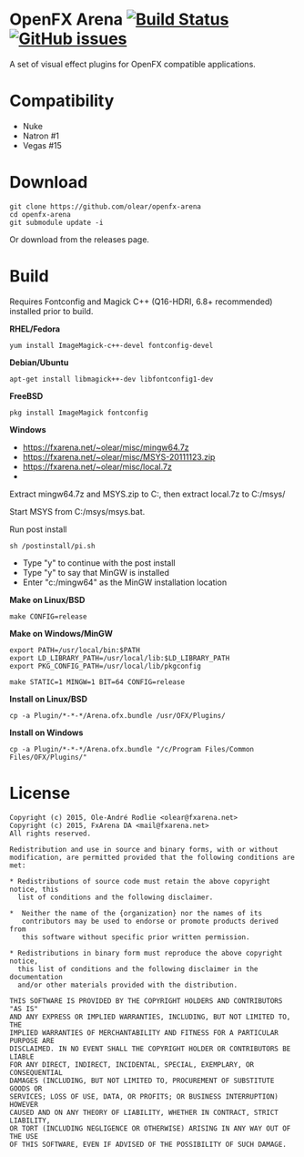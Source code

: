 OpenFX Arena [![Build Status](https://travis-ci.org/olear/openfx-arena.svg)](https://travis-ci.org/olear/openfx-arena) [![GitHub issues](https://img.shields.io/github/issues/olear/openfx-arena.svg)](https://github.com/olear/openfx-arena/issues)
============

A set of visual effect plugins for OpenFX compatible applications.


Compatibility
=============

 * Nuke
 * Natron #1
 * Vegas #15

Download
========

```
git clone https://github.com/olear/openfx-arena
cd openfx-arena
git submodule update -i
```

Or download from the releases page.

Build
=====

Requires Fontconfig and Magick C++ (Q16-HDRI, 6.8+ recommended) installed prior to build.

**RHEL/Fedora**
```
yum install ImageMagick-c++-devel fontconfig-devel
```

**Debian/Ubuntu**
```
apt-get install libmagick++-dev libfontconfig1-dev
```

**FreeBSD**
```
pkg install ImageMagick fontconfig
```

**Windows**

  * https://fxarena.net/~olear/misc/mingw64.7z
  * https://fxarena.net/~olear/misc/MSYS-20111123.zip
  * https://fxarena.net/~olear/misc/local.7z
  * 
  
Extract mingw64.7z and MSYS.zip to C:, then extract local.7z to C:/msys/

Start MSYS from C:/msys/msys.bat.

Run post install
```
sh /postinstall/pi.sh
```

 * Type "y" to continue with the post install
 * Type "y" to say that MinGW is installed
 * Enter "c:/mingw64" as the MinGW installation location

**Make on Linux/BSD**
```
make CONFIG=release
```

**Make on Windows/MinGW**
```
export PATH=/usr/local/bin:$PATH
export LD_LIBRARY_PATH=/usr/local/lib:$LD_LIBRARY_PATH
export PKG_CONFIG_PATH=/usr/local/lib/pkgconfig

make STATIC=1 MINGW=1 BIT=64 CONFIG=release
```

**Install on Linux/BSD**
```
cp -a Plugin/*-*-*/Arena.ofx.bundle /usr/OFX/Plugins/
```

**Install on Windows**
```
cp -a Plugin/*-*-*/Arena.ofx.bundle "/c/Program Files/Common Files/OFX/Plugins/"
```

License
=======
```
Copyright (c) 2015, Ole-André Rodlie <olear@fxarena.net>
Copyright (c) 2015, FxArena DA <mail@fxarena.net>
All rights reserved.

Redistribution and use in source and binary forms, with or without
modification, are permitted provided that the following conditions are met:

* Redistributions of source code must retain the above copyright notice, this
  list of conditions and the following disclaimer.

*  Neither the name of the {organization} nor the names of its
   contributors may be used to endorse or promote products derived from
   this software without specific prior written permission.

* Redistributions in binary form must reproduce the above copyright notice,
  this list of conditions and the following disclaimer in the documentation
  and/or other materials provided with the distribution.

THIS SOFTWARE IS PROVIDED BY THE COPYRIGHT HOLDERS AND CONTRIBUTORS "AS IS"
AND ANY EXPRESS OR IMPLIED WARRANTIES, INCLUDING, BUT NOT LIMITED TO, THE
IMPLIED WARRANTIES OF MERCHANTABILITY AND FITNESS FOR A PARTICULAR PURPOSE ARE
DISCLAIMED. IN NO EVENT SHALL THE COPYRIGHT HOLDER OR CONTRIBUTORS BE LIABLE
FOR ANY DIRECT, INDIRECT, INCIDENTAL, SPECIAL, EXEMPLARY, OR CONSEQUENTIAL
DAMAGES (INCLUDING, BUT NOT LIMITED TO, PROCUREMENT OF SUBSTITUTE GOODS OR
SERVICES; LOSS OF USE, DATA, OR PROFITS; OR BUSINESS INTERRUPTION) HOWEVER
CAUSED AND ON ANY THEORY OF LIABILITY, WHETHER IN CONTRACT, STRICT LIABILITY,
OR TORT (INCLUDING NEGLIGENCE OR OTHERWISE) ARISING IN ANY WAY OUT OF THE USE
OF THIS SOFTWARE, EVEN IF ADVISED OF THE POSSIBILITY OF SUCH DAMAGE.
```
